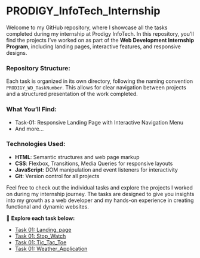 # PRODIGY_InfoTech_Internship

Welcome to my GitHub repository, where I showcase all the tasks completed during my internship at Prodigy InfoTech. In this repository, you'll find the projects I’ve worked on as part of the **Web Development Internship Program**, including landing pages, interactive features, and responsive designs.

### Repository Structure:

Each task is organized in its own directory, following the naming convention `PRODIGY_WD_TaskNumber`. This allows for clear navigation between projects and a structured presentation of the work completed.

### What You’ll Find:
- Task-01: Responsive Landing Page with Interactive Navigation Menu  
- And more...

### Technologies Used:
- **HTML**: Semantic structures and web page markup
- **CSS**: Flexbox, Transitions, Media Queries for responsive layouts
- **JavaScript**: DOM manipulation and event listeners for interactivity
- **Git**: Version control for all projects

Feel free to check out the individual tasks and explore the projects I worked on during my internship journey. The tasks are designed to give you insights into my growth as a web developer and my hands-on experience in creating functional and dynamic websites.

🔗 **Explore each task below:**
- [Task 01: Landing_page](PRODIGY_WD_01)
-  [Task 01: Stop_Watch](PRODIGY_WD_02)
- [Task 01: Tic_Tac_Toe](PRODIGY_WD_03)
- [Task 01: Weather_Application](PRODIGY_WD_05)
